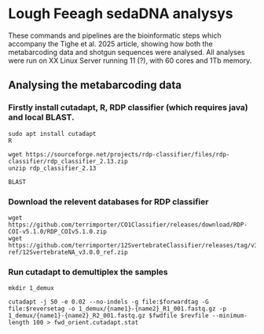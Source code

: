 # Lough Feeagh sedaDNA analysys

These commands and pipelines are the bioinformatic steps which accompany the Tighe et al. 2025 article, showing how both the metabarcoding data and shotgun sequences were analysed.
All analyses were run on XX Linux Server running 11 (?), with 60 cores and 1Tb memory.

## Analysing the metabarcoding data

### Firstly install cutadapt, R, RDP classifier (which requires java) and local BLAST.
```
sudo apt install cutadapt
R

wget https://sourceforge.net/projects/rdp-classifier/files/rdp-classifier/rdp_classifier_2.13.zip
unzip rdp_classifier_2.13

BLAST
```
### Download the relevent databases for RDP classifier
```
wget https://github.com/terrimporter/CO1Classifier/releases/download/RDP-COI-v5.1.0/RDP_COIv5.1.0.zip
wget https://github.com/terrimporter/12SvertebrateClassifier/releases/tag/v3.0.0-ref/12SvertebrateNA_v3.0.0_ref.zip
```
### Run cutadapt to demultiplex the samples
```
mkdir 1_demux

cutadapt -j 50 -e 0.02 --no-indels -g file:$forwardtag -G file:$reversetag -o 1_demux/{name1}-{name2}_R1_001.fastq.gz -p 1_demux/{name1}-{name2}_R2_001.fastq.gz $fwdfile $revfile --minimum-length 100 > fwd_orient.cutadapt.stat
```
